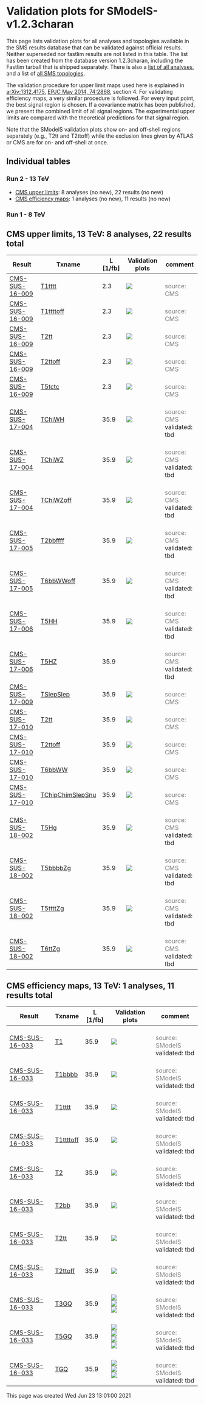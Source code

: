 
# Validation plots for SModelS-v1.2.3charan

This page lists validation plots for all analyses and topologies available in
the SMS results database that can be validated against official results.
Neither superseded nor fastlim results are not listed in this table. The list has been created from the
database version 1.2.3charan, including the Fastlim tarball that is shipped separately.
There is also a [list of all analyses](ListOfAnalyses123charan), and
a list of [all SMS topologies](SmsDictionary123charan).

The validation procedure for upper limit maps used here is explained in [arXiv:1312.4175](http://arxiv.org/abs/1312.4175),  [EPJC May 2014, 74:2868](http://link.springer.com/article/10.1140/epjc/s10052-014-2868-5), section 4. For validating efficiency maps, a very similar procedure is followed. For every input point, the best signal region is chosen. If a covariance matrix has been published, we present the combined limit of all signal regions. The experimental upper limits are compared with the theoretical predictions for that signal region.

Note that the SModelS validation plots show on- and off-shell regions
separately (e.g., T2tt and T2ttoff) while the exclusion lines given by ATLAS or
CMS are for on- and off-shell at once.

## Individual tables

### Run 2 - 13 TeV
 * [CMS upper limits](#CMSupperlimits13): 8 analyses (no new), 22 results (no new)
 * [CMS efficiency maps](#CMSefficiencymaps13): 1 analyses (no new), 11 results (no new)

### Run 1 - 8 TeV


<a name="CMSupperlimits13"></a>
## CMS upper limits, 13 TeV: 8 analyses, 22 results total

| **Result** | **Txname** | **L [1/fb]** | **Validation plots** | **comment** |
|------------|------------|--------------|----------------------|-------------|
| [CMS-SUS-16-009](https://cms-results.web.cern.ch/cms-results/public-results/publications/SUS-16-009/) | [T1tttt](SmsDictionary123charan#T1tttt)| 2.3|<a href="https://smodels.github.io/validation/123charan/home/walten/git/branches/smodels-database/13TeV/CMS/CMS-SUS-16-009/validation/T1tttt_2EqMassAx_EqMassBy_pretty.png"><img src="https://smodels.github.io/validation/123charan/home/walten/git/branches/smodels-database/13TeV/CMS/CMS-SUS-16-009/validation/T1tttt_2EqMassAx_EqMassBy_pretty.png?1465446060" /></a>  |<br><font color='grey'>source: CMS</font><br> |
| [CMS-SUS-16-009](https://cms-results.web.cern.ch/cms-results/public-results/publications/SUS-16-009/) | [T1ttttoff](SmsDictionary123charan#T1ttttoff)| 2.3|<a href="https://smodels.github.io/validation/123charan/home/walten/git/branches/smodels-database/13TeV/CMS/CMS-SUS-16-009/validation/T1ttttoff_2EqMassAx_EqMassBy_pretty.png"><img src="https://smodels.github.io/validation/123charan/home/walten/git/branches/smodels-database/13TeV/CMS/CMS-SUS-16-009/validation/T1ttttoff_2EqMassAx_EqMassBy_pretty.png?1465446060" /></a>  |<br><font color='grey'>source: CMS</font><br> |
| [CMS-SUS-16-009](https://cms-results.web.cern.ch/cms-results/public-results/publications/SUS-16-009/) | [T2tt](SmsDictionary123charan#T2tt)| 2.3|<a href="https://smodels.github.io/validation/123charan/home/walten/git/branches/smodels-database/13TeV/CMS/CMS-SUS-16-009/validation/T2tt_2EqMassAx_EqMassBy_pretty.png"><img src="https://smodels.github.io/validation/123charan/home/walten/git/branches/smodels-database/13TeV/CMS/CMS-SUS-16-009/validation/T2tt_2EqMassAx_EqMassBy_pretty.png?1465446060" /></a>  |<br><font color='grey'>source: CMS</font><br> |
| [CMS-SUS-16-009](https://cms-results.web.cern.ch/cms-results/public-results/publications/SUS-16-009/) | [T2ttoff](SmsDictionary123charan#T2ttoff)| 2.3|<a href="https://smodels.github.io/validation/123charan/home/walten/git/branches/smodels-database/13TeV/CMS/CMS-SUS-16-009/validation/T2ttoff_2EqMassAx_EqMassBy_pretty.png"><img src="https://smodels.github.io/validation/123charan/home/walten/git/branches/smodels-database/13TeV/CMS/CMS-SUS-16-009/validation/T2ttoff_2EqMassAx_EqMassBy_pretty.png?1465446060" /></a>  |<br><font color='grey'>source: CMS</font><br> |
| [CMS-SUS-16-009](https://cms-results.web.cern.ch/cms-results/public-results/publications/SUS-16-009/) | [T5tctc](SmsDictionary123charan#T5tctc)| 2.3|<a href="https://smodels.github.io/validation/123charan/home/walten/git/branches/smodels-database/13TeV/CMS/CMS-SUS-16-009/validation/T5tctc_2EqMassAx_EqMassBy+20_EqMassCy_pretty.png"><img src="https://smodels.github.io/validation/123charan/home/walten/git/branches/smodels-database/13TeV/CMS/CMS-SUS-16-009/validation/T5tctc_2EqMassAx_EqMassBy+20_EqMassCy_pretty.png?1465446060" /></a>  |<br><font color='grey'>source: CMS</font><br> |
| [CMS-SUS-17-004](http://cms-results.web.cern.ch/cms-results/public-results/publications/SUS-17-004/index.html) | [TChiWH](SmsDictionary123charan#TChiWH)| 35.9|<a href="https://smodels.github.io/validation/123charan/home/walten/git/branches/smodels-database/13TeV/CMS/CMS-SUS-17-004/validation/TChiWH_2EqMassAx_EqMassBy_pretty.png"><img src="https://smodels.github.io/validation/123charan/home/walten/git/branches/smodels-database/13TeV/CMS/CMS-SUS-17-004/validation/TChiWH_2EqMassAx_EqMassBy_pretty.png?1465446060" /></a>  |<br><font color='grey'>source: CMS</font><br>validated: tbd<br> |
| [CMS-SUS-17-004](http://cms-results.web.cern.ch/cms-results/public-results/publications/SUS-17-004/index.html) | [TChiWZ](SmsDictionary123charan#TChiWZ)| 35.9|<a href="https://smodels.github.io/validation/123charan/home/walten/git/branches/smodels-database/13TeV/CMS/CMS-SUS-17-004/validation/TChiWZ_2EqMassAx_EqMassBy_pretty.png"><img src="https://smodels.github.io/validation/123charan/home/walten/git/branches/smodels-database/13TeV/CMS/CMS-SUS-17-004/validation/TChiWZ_2EqMassAx_EqMassBy_pretty.png?1465446060" /></a>  |<br><font color='grey'>source: CMS</font><br>validated: tbd<br> |
| [CMS-SUS-17-004](http://cms-results.web.cern.ch/cms-results/public-results/publications/SUS-17-004/index.html) | [TChiWZoff](SmsDictionary123charan#TChiWZoff)| 35.9|<a href="https://smodels.github.io/validation/123charan/home/walten/git/branches/smodels-database/13TeV/CMS/CMS-SUS-17-004/validation/TChiWZoff_2EqMassAx_EqMassBy_pretty.png"><img src="https://smodels.github.io/validation/123charan/home/walten/git/branches/smodels-database/13TeV/CMS/CMS-SUS-17-004/validation/TChiWZoff_2EqMassAx_EqMassBy_pretty.png?1465446060" /></a>  |<br><font color='grey'>source: CMS</font><br>validated: tbd<br> |
| [CMS-SUS-17-005](https://cms-results.web.cern.ch/cms-results/public-results/publications/SUS-17-005/) | [T2bbffff](SmsDictionary123charan#T2bbffff)| 35.9|<a href="https://smodels.github.io/validation/123charan/home/walten/git/branches/smodels-database/13TeV/CMS/CMS-SUS-17-005/validation/T2bbffff_2EqMassAx_EqMassBx-y_pretty.png"><img src="https://smodels.github.io/validation/123charan/home/walten/git/branches/smodels-database/13TeV/CMS/CMS-SUS-17-005/validation/T2bbffff_2EqMassAx_EqMassBx-y_pretty.png?1465446060" /></a>  |<br><font color='grey'>source: CMS</font><br>validated: tbd<br> |
| [CMS-SUS-17-005](https://cms-results.web.cern.ch/cms-results/public-results/publications/SUS-17-005/) | [T6bbWWoff](SmsDictionary123charan#T6bbWWoff)| 35.9|<a href="https://smodels.github.io/validation/123charan/home/walten/git/branches/smodels-database/13TeV/CMS/CMS-SUS-17-005/validation/T6bbWWoff_2EqMassAx_EqMassBx-0.5y_EqMassCx-y_pretty.png"><img src="https://smodels.github.io/validation/123charan/home/walten/git/branches/smodels-database/13TeV/CMS/CMS-SUS-17-005/validation/T6bbWWoff_2EqMassAx_EqMassBx-0.5y_EqMassCx-y_pretty.png?1465446060" /></a>  |<br><font color='grey'>source: CMS</font><br>validated: tbd<br> |
| [CMS-SUS-17-006](https://cms-results.web.cern.ch/cms-results/public-results/publications/SUS-17-006/) | [T5HH](SmsDictionary123charan#T5HH)| 35.9|<a href="https://smodels.github.io/validation/123charan/home/walten/git/branches/smodels-database/13TeV/CMS/CMS-SUS-17-006/validation/T5HH_2EqMassAx_EqMassBx-50_EqMassC1.0.png"><img src="https://smodels.github.io/validation/123charan/home/walten/git/branches/smodels-database/13TeV/CMS/CMS-SUS-17-006/validation/T5HH_2EqMassAx_EqMassBx-50_EqMassC1.0.png?1465446060" /></a>  |<br><font color='grey'>source: CMS</font><br>validated: tbd<br> |
| [CMS-SUS-17-006](https://cms-results.web.cern.ch/cms-results/public-results/publications/SUS-17-006/) | [T5HZ](SmsDictionary123charan#T5HZ)| 35.9|  |<br><font color='grey'>source: CMS</font><br>validated: tbd<br> |
| [CMS-SUS-17-009](https://cms-results.web.cern.ch/cms-results/public-results/publications/SUS-17-009/) | [TSlepSlep](SmsDictionary123charan#TSlepSlep)| 35.9|<a href="https://smodels.github.io/validation/123charan/home/walten/git/branches/smodels-database/13TeV/CMS/CMS-SUS-17-009/validation/TSlepSlep_2EqMassAx_EqMassBy_pretty.png"><img src="https://smodels.github.io/validation/123charan/home/walten/git/branches/smodels-database/13TeV/CMS/CMS-SUS-17-009/validation/TSlepSlep_2EqMassAx_EqMassBy_pretty.png?1465446060" /></a>  |<br><font color='grey'>source: CMS</font><br> |
| [CMS-SUS-17-010](http://cms-results.web.cern.ch/cms-results/public-results/publications/SUS-17-010) | [T2tt](SmsDictionary123charan#T2tt)| 35.9|<a href="https://smodels.github.io/validation/123charan/home/walten/git/branches/smodels-database/13TeV/CMS/CMS-SUS-17-010/validation/T2tt_2EqMassAx_EqMassBy_pretty.png"><img src="https://smodels.github.io/validation/123charan/home/walten/git/branches/smodels-database/13TeV/CMS/CMS-SUS-17-010/validation/T2tt_2EqMassAx_EqMassBy_pretty.png?1465446060" /></a>  |<br><font color='grey'>source: CMS</font><br> |
| [CMS-SUS-17-010](http://cms-results.web.cern.ch/cms-results/public-results/publications/SUS-17-010) | [T2ttoff](SmsDictionary123charan#T2ttoff)| 35.9|<a href="https://smodels.github.io/validation/123charan/home/walten/git/branches/smodels-database/13TeV/CMS/CMS-SUS-17-010/validation/T2ttoff_2EqMassAx_EqMassBy_pretty.png"><img src="https://smodels.github.io/validation/123charan/home/walten/git/branches/smodels-database/13TeV/CMS/CMS-SUS-17-010/validation/T2ttoff_2EqMassAx_EqMassBy_pretty.png?1465446060" /></a>  |<br><font color='grey'>source: CMS</font><br> |
| [CMS-SUS-17-010](http://cms-results.web.cern.ch/cms-results/public-results/publications/SUS-17-010) | [T6bbWW](SmsDictionary123charan#T6bbWW)| 35.9|<a href="https://smodels.github.io/validation/123charan/home/walten/git/branches/smodels-database/13TeV/CMS/CMS-SUS-17-010/validation/T6bbWW_2EqMassAx_EqMassB0.5x+0.5y_EqMassCy_pretty.png"><img src="https://smodels.github.io/validation/123charan/home/walten/git/branches/smodels-database/13TeV/CMS/CMS-SUS-17-010/validation/T6bbWW_2EqMassAx_EqMassB0.5x+0.5y_EqMassCy_pretty.png?1465446060" /></a>  |<br><font color='grey'>source: CMS</font><br> |
| [CMS-SUS-17-010](http://cms-results.web.cern.ch/cms-results/public-results/publications/SUS-17-010) | [TChipChimSlepSnu](SmsDictionary123charan#TChipChimSlepSnu)| 35.9|<a href="https://smodels.github.io/validation/123charan/home/walten/git/branches/smodels-database/13TeV/CMS/CMS-SUS-17-010/validation/TChipChimSlepSnu_2EqMassAx_EqMassB0.5x+0.5y_EqMassCy_pretty.png"><img src="https://smodels.github.io/validation/123charan/home/walten/git/branches/smodels-database/13TeV/CMS/CMS-SUS-17-010/validation/TChipChimSlepSnu_2EqMassAx_EqMassB0.5x+0.5y_EqMassCy_pretty.png?1465446060" /></a>  |<br><font color='grey'>source: CMS</font><br> |
| [CMS-SUS-18-002](https://cms-results.web.cern.ch/cms-results/public-results/publications/SUS-18-002/) | [T5Hg](SmsDictionary123charan#T5Hg)| 35.9|<a href="https://smodels.github.io/validation/123charan/home/walten/git/branches/smodels-database/13TeV/CMS/CMS-SUS-18-002/validation/T5Hg_2EqMassAx_EqMassBy_EqMassC1.0_pretty.png"><img src="https://smodels.github.io/validation/123charan/home/walten/git/branches/smodels-database/13TeV/CMS/CMS-SUS-18-002/validation/T5Hg_2EqMassAx_EqMassBy_EqMassC1.0_pretty.png?1465446060" /></a>  |<br><font color='grey'>source: CMS</font><br>validated: tbd<br> |
| [CMS-SUS-18-002](https://cms-results.web.cern.ch/cms-results/public-results/publications/SUS-18-002/) | [T5bbbbZg](SmsDictionary123charan#T5bbbbZg)| 35.9|<a href="https://smodels.github.io/validation/123charan/home/walten/git/branches/smodels-database/13TeV/CMS/CMS-SUS-18-002/validation/T5bbbbZg_2EqMassAx_EqMassBy_EqMassC1.0_pretty.png"><img src="https://smodels.github.io/validation/123charan/home/walten/git/branches/smodels-database/13TeV/CMS/CMS-SUS-18-002/validation/T5bbbbZg_2EqMassAx_EqMassBy_EqMassC1.0_pretty.png?1465446060" /></a>  |<br><font color='grey'>source: CMS</font><br>validated: tbd<br> |
| [CMS-SUS-18-002](https://cms-results.web.cern.ch/cms-results/public-results/publications/SUS-18-002/) | [T5ttttZg](SmsDictionary123charan#T5ttttZg)| 35.9|<a href="https://smodels.github.io/validation/123charan/home/walten/git/branches/smodels-database/13TeV/CMS/CMS-SUS-18-002/validation/T5ttttZg_2EqMassAx_EqMassBy_EqMassC1.0_pretty.png"><img src="https://smodels.github.io/validation/123charan/home/walten/git/branches/smodels-database/13TeV/CMS/CMS-SUS-18-002/validation/T5ttttZg_2EqMassAx_EqMassBy_EqMassC1.0_pretty.png?1465446060" /></a>  |<br><font color='grey'>source: CMS</font><br>validated: tbd<br> |
| [CMS-SUS-18-002](https://cms-results.web.cern.ch/cms-results/public-results/publications/SUS-18-002/) | [T6ttZg](SmsDictionary123charan#T6ttZg)| 35.9|<a href="https://smodels.github.io/validation/123charan/home/walten/git/branches/smodels-database/13TeV/CMS/CMS-SUS-18-002/validation/T6ttZg_2EqMassAx_EqMassBy_EqMassC1.0_pretty.png"><img src="https://smodels.github.io/validation/123charan/home/walten/git/branches/smodels-database/13TeV/CMS/CMS-SUS-18-002/validation/T6ttZg_2EqMassAx_EqMassBy_EqMassC1.0_pretty.png?1465446060" /></a>  |<br><font color='grey'>source: CMS</font><br>validated: tbd<br> |


<a name="CMSefficiencymaps13"></a>
## CMS efficiency maps, 13 TeV: 1 analyses, 11 results total

| **Result** | **Txname** | **L [1/fb]** | **Validation plots** | **comment** |
|------------|------------|--------------|----------------------|-------------|
| [CMS-SUS-16-033](http://cms-results.web.cern.ch/cms-results/public-results/publications/SUS-16-033/index.html) | [T1](SmsDictionary123charan#T1)| 35.9|<a href="https://smodels.github.io/validation/123charan/home/walten/git/branches/smodels-database/13TeV/CMS/CMS-SUS-16-033-eff/validation/T1_2EqMassAx_EqMassBy_pretty.png"><img src="https://smodels.github.io/validation/123charan/home/walten/git/branches/smodels-database/13TeV/CMS/CMS-SUS-16-033-eff/validation/T1_2EqMassAx_EqMassBy_pretty.png?1465446060" /></a>  |<br><font color='grey'>source: SModelS</font><br>validated: tbd<br> |
| [CMS-SUS-16-033](http://cms-results.web.cern.ch/cms-results/public-results/publications/SUS-16-033/index.html) | [T1bbbb](SmsDictionary123charan#T1bbbb)| 35.9|<a href="https://smodels.github.io/validation/123charan/home/walten/git/branches/smodels-database/13TeV/CMS/CMS-SUS-16-033-eff/validation/T1bbbb_2EqMassAx_EqMassBy_pretty.png"><img src="https://smodels.github.io/validation/123charan/home/walten/git/branches/smodels-database/13TeV/CMS/CMS-SUS-16-033-eff/validation/T1bbbb_2EqMassAx_EqMassBy_pretty.png?1465446060" /></a>  |<br><font color='grey'>source: SModelS</font><br>validated: tbd<br> |
| [CMS-SUS-16-033](http://cms-results.web.cern.ch/cms-results/public-results/publications/SUS-16-033/index.html) | [T1tttt](SmsDictionary123charan#T1tttt)| 35.9|<a href="https://smodels.github.io/validation/123charan/home/walten/git/branches/smodels-database/13TeV/CMS/CMS-SUS-16-033-eff/validation/T1tttt_2EqMassAx_EqMassBy_pretty.png"><img src="https://smodels.github.io/validation/123charan/home/walten/git/branches/smodels-database/13TeV/CMS/CMS-SUS-16-033-eff/validation/T1tttt_2EqMassAx_EqMassBy_pretty.png?1465446060" /></a>  |<br><font color='grey'>source: SModelS</font><br>validated: tbd<br> |
| [CMS-SUS-16-033](http://cms-results.web.cern.ch/cms-results/public-results/publications/SUS-16-033/index.html) | [T1ttttoff](SmsDictionary123charan#T1ttttoff)| 35.9|<a href="https://smodels.github.io/validation/123charan/home/walten/git/branches/smodels-database/13TeV/CMS/CMS-SUS-16-033-eff/validation/T1ttttoff_2EqMassAx_EqMassBy_pretty.png"><img src="https://smodels.github.io/validation/123charan/home/walten/git/branches/smodels-database/13TeV/CMS/CMS-SUS-16-033-eff/validation/T1ttttoff_2EqMassAx_EqMassBy_pretty.png?1465446060" /></a>  |<br><font color='grey'>source: SModelS</font><br>validated: tbd<br> |
| [CMS-SUS-16-033](http://cms-results.web.cern.ch/cms-results/public-results/publications/SUS-16-033/index.html) | [T2](SmsDictionary123charan#T2)| 35.9|<a href="https://smodels.github.io/validation/123charan/home/walten/git/branches/smodels-database/13TeV/CMS/CMS-SUS-16-033-eff/validation/T2_2EqMassAx_EqMassBy_pretty.png"><img src="https://smodels.github.io/validation/123charan/home/walten/git/branches/smodels-database/13TeV/CMS/CMS-SUS-16-033-eff/validation/T2_2EqMassAx_EqMassBy_pretty.png?1465446060" /></a>  |<br><font color='grey'>source: SModelS</font><br>validated: tbd<br> |
| [CMS-SUS-16-033](http://cms-results.web.cern.ch/cms-results/public-results/publications/SUS-16-033/index.html) | [T2bb](SmsDictionary123charan#T2bb)| 35.9|<a href="https://smodels.github.io/validation/123charan/home/walten/git/branches/smodels-database/13TeV/CMS/CMS-SUS-16-033-eff/validation/T2bb_2EqMassAx_EqMassBy_pretty.png"><img src="https://smodels.github.io/validation/123charan/home/walten/git/branches/smodels-database/13TeV/CMS/CMS-SUS-16-033-eff/validation/T2bb_2EqMassAx_EqMassBy_pretty.png?1465446060" /></a>  |<br><font color='grey'>source: SModelS</font><br>validated: tbd<br> |
| [CMS-SUS-16-033](http://cms-results.web.cern.ch/cms-results/public-results/publications/SUS-16-033/index.html) | [T2tt](SmsDictionary123charan#T2tt)| 35.9|<a href="https://smodels.github.io/validation/123charan/home/walten/git/branches/smodels-database/13TeV/CMS/CMS-SUS-16-033-eff/validation/T2tt_2EqMassAx_EqMassBy_pretty.png"><img src="https://smodels.github.io/validation/123charan/home/walten/git/branches/smodels-database/13TeV/CMS/CMS-SUS-16-033-eff/validation/T2tt_2EqMassAx_EqMassBy_pretty.png?1465446060" /></a>  |<br><font color='grey'>source: SModelS</font><br>validated: tbd<br> |
| [CMS-SUS-16-033](http://cms-results.web.cern.ch/cms-results/public-results/publications/SUS-16-033/index.html) | [T2ttoff](SmsDictionary123charan#T2ttoff)| 35.9|<a href="https://smodels.github.io/validation/123charan/home/walten/git/branches/smodels-database/13TeV/CMS/CMS-SUS-16-033-eff/validation/T2ttoff_2EqMassAx_EqMassBy_pretty.png"><img src="https://smodels.github.io/validation/123charan/home/walten/git/branches/smodels-database/13TeV/CMS/CMS-SUS-16-033-eff/validation/T2ttoff_2EqMassAx_EqMassBy_pretty.png?1465446060" /></a>  |<br><font color='grey'>source: SModelS</font><br>validated: tbd<br> |
| [CMS-SUS-16-033](http://cms-results.web.cern.ch/cms-results/public-results/publications/SUS-16-033/index.html) | [T3GQ](SmsDictionary123charan#T3GQ)| 35.9|<a href="https://smodels.github.io/validation/123charan/home/walten/git/branches/smodels-database/13TeV/CMS/CMS-SUS-16-033-eff/validation/T3GQ_EqMassAy_EqMassB0.0__EqmassAx_EqmassBy_EqmassC0.0_pretty.png"><img src="https://smodels.github.io/validation/123charan/home/walten/git/branches/smodels-database/13TeV/CMS/CMS-SUS-16-033-eff/validation/T3GQ_EqMassAy_EqMassB0.0__EqmassAx_EqmassBy_EqmassC0.0_pretty.png?1465446060" /></a><BR><a href="https://smodels.github.io/validation/123charan/home/walten/git/branches/smodels-database/13TeV/CMS/CMS-SUS-16-033-eff/validation/T3GQ_EqMassAy_EqMassB695.0__EqmassAx_EqmassBy_EqmassC695.0_pretty.png"><img src="https://smodels.github.io/validation/123charan/home/walten/git/branches/smodels-database/13TeV/CMS/CMS-SUS-16-033-eff/validation/T3GQ_EqMassAy_EqMassB695.0__EqmassAx_EqmassBy_EqmassC695.0_pretty.png?1465446060" /></a><BR><a href="https://smodels.github.io/validation/123charan/home/walten/git/branches/smodels-database/13TeV/CMS/CMS-SUS-16-033-eff/validation/T3GQ_EqMassAy_EqMassB995.0__EqmassAx_EqmassBy_EqmassC995.0_pretty.png"><img src="https://smodels.github.io/validation/123charan/home/walten/git/branches/smodels-database/13TeV/CMS/CMS-SUS-16-033-eff/validation/T3GQ_EqMassAy_EqMassB995.0__EqmassAx_EqmassBy_EqmassC995.0_pretty.png?1465446060" /></a>  |<br><font color='grey'>source: SModelS</font><br>validated: tbd<br> |
| [CMS-SUS-16-033](http://cms-results.web.cern.ch/cms-results/public-results/publications/SUS-16-033/index.html) | [T5GQ](SmsDictionary123charan#T5GQ)| 35.9|<a href="https://smodels.github.io/validation/123charan/home/walten/git/branches/smodels-database/13TeV/CMS/CMS-SUS-16-033-eff/validation/T5GQ_EqMassAx_EqMassBy_EqMassC0.0__EqmassAy_EqmassB0.0_pretty.png"><img src="https://smodels.github.io/validation/123charan/home/walten/git/branches/smodels-database/13TeV/CMS/CMS-SUS-16-033-eff/validation/T5GQ_EqMassAx_EqMassBy_EqMassC0.0__EqmassAy_EqmassB0.0_pretty.png?1465446060" /></a><BR><a href="https://smodels.github.io/validation/123charan/home/walten/git/branches/smodels-database/13TeV/CMS/CMS-SUS-16-033-eff/validation/T5GQ_EqMassAx_EqMassBy_EqMassC695.0__EqmassAy_EqmassB695.0_pretty.png"><img src="https://smodels.github.io/validation/123charan/home/walten/git/branches/smodels-database/13TeV/CMS/CMS-SUS-16-033-eff/validation/T5GQ_EqMassAx_EqMassBy_EqMassC695.0__EqmassAy_EqmassB695.0_pretty.png?1465446060" /></a><BR><a href="https://smodels.github.io/validation/123charan/home/walten/git/branches/smodels-database/13TeV/CMS/CMS-SUS-16-033-eff/validation/T5GQ_EqMassAx_EqMassBy_EqMassC695.0__EqmassAy_EqmassB695_pretty.png"><img src="https://smodels.github.io/validation/123charan/home/walten/git/branches/smodels-database/13TeV/CMS/CMS-SUS-16-033-eff/validation/T5GQ_EqMassAx_EqMassBy_EqMassC695.0__EqmassAy_EqmassB695_pretty.png?1465446060" /></a><BR><a href="https://smodels.github.io/validation/123charan/home/walten/git/branches/smodels-database/13TeV/CMS/CMS-SUS-16-033-eff/validation/T5GQ_EqMassAx_EqMassBy_EqMassC995.0__EqmassAy_EqmassB995.0_pretty.png"><img src="https://smodels.github.io/validation/123charan/home/walten/git/branches/smodels-database/13TeV/CMS/CMS-SUS-16-033-eff/validation/T5GQ_EqMassAx_EqMassBy_EqMassC995.0__EqmassAy_EqmassB995.0_pretty.png?1465446060" /></a>  |<br><font color='grey'>source: SModelS</font><br>validated: tbd<br> |
| [CMS-SUS-16-033](http://cms-results.web.cern.ch/cms-results/public-results/publications/SUS-16-033/index.html) | [TGQ](SmsDictionary123charan#TGQ)| 35.9|<a href="https://smodels.github.io/validation/123charan/home/walten/git/branches/smodels-database/13TeV/CMS/CMS-SUS-16-033-eff/validation/TGQ_EqMassAx_EqMassB0.0__EqmassAy_EqmassB0.0_pretty.png"><img src="https://smodels.github.io/validation/123charan/home/walten/git/branches/smodels-database/13TeV/CMS/CMS-SUS-16-033-eff/validation/TGQ_EqMassAx_EqMassB0.0__EqmassAy_EqmassB0.0_pretty.png?1465446060" /></a><BR><a href="https://smodels.github.io/validation/123charan/home/walten/git/branches/smodels-database/13TeV/CMS/CMS-SUS-16-033-eff/validation/TGQ_EqMassAx_EqMassB695.0__EqmassAy_EqmassB695.0_pretty.png"><img src="https://smodels.github.io/validation/123charan/home/walten/git/branches/smodels-database/13TeV/CMS/CMS-SUS-16-033-eff/validation/TGQ_EqMassAx_EqMassB695.0__EqmassAy_EqmassB695.0_pretty.png?1465446060" /></a><BR><a href="https://smodels.github.io/validation/123charan/home/walten/git/branches/smodels-database/13TeV/CMS/CMS-SUS-16-033-eff/validation/TGQ_EqMassAx_EqMassB995.0__EqmassAy_EqmassB995.0_pretty.png"><img src="https://smodels.github.io/validation/123charan/home/walten/git/branches/smodels-database/13TeV/CMS/CMS-SUS-16-033-eff/validation/TGQ_EqMassAx_EqMassB995.0__EqmassAy_EqmassB995.0_pretty.png?1465446060" /></a>  |<br><font color='grey'>source: SModelS</font><br>validated: tbd<br> |

This page was created Wed Jun 23 13:01:00 2021
